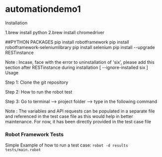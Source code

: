# automationdemo1
Installation

1.brew install python
2.brew install chromedriver

##PYTHON PACKAGES
  pip install robotframework 
  pip install robotframework-seleniumlibrary 
  pip install selenium
  pip install --upgrade RESTinstance
  
  Note : Incase, face with the error to uninstallation of 'six', please add this section 
  after RESTinstance during installation [ --ignore-installed six ]
Usage

Step 1: Clone the git repository

Step 2: How to run the robot test

Step 3: Go to terminal --> project folder --> type in the following command

Note : The variables and API requests can be populated in a separate file and referenced in the test case file as this would help in better maintenance. For now, it has been directly provided in the test case file

 
### Robot Framework Tests
Simple Example of how to run a test case:
```robot -d results tests/main.robot```


